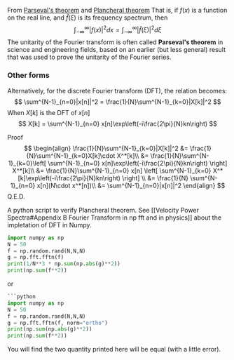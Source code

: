 From [Parseval's theorem](https://en.wikipedia.org/wiki/Parseval%27s_theorem) and [Plancheral theorem](https://en.wikipedia.org/wiki/Plancherel_theorem)
That is, if $f(x)$ is a function on the real line, and $\hat f(\xi)$ is its frequency spectrum, then
$$
\int^\infty_{-\infty}|f(x)|^2 dx = \int^\infty_{-\infty}|\hat f(\xi)|^2 d\xi
$$
The unitarity of the Fourier transform is often called **Parseval's theorem** in science and engineering fields, based on an earlier (but less general) result that was used to prove the unitarity of the Fourier series.

### Other forms
Alternatively, for the discrete Fourier transform (DFT), the relation becomes:
$$
\sum^{N-1}_{n=0}|x[n]|^2 = \frac{1}{N}\sum^{N-1}_{k=0}|X[k]|^2
$$
When $X[k]$ is the DFT of $x[n]$
$$
X[k] = \sum^{N-1}_{n=0} x[n]\exp\left(-i\frac{2\pi}{N}kn\right)
$$

Proof
$$
\begin{align}
\frac{1}{N}\sum^{N-1}_{k=0}|X[k]|^2 &= \frac{1}{N}\sum^{N-1}_{k=0}X[k]\cdot X^*[k]\\
&= \frac{1}{N}\sum^{N-1}_{k=0}\left[ \sum^{N-1}_{n=0} x[n]\exp\left(-i\frac{2\pi}{N}kn\right) \right] X^*[k]\\
&= \frac{1}{N}\sum^{N-1}_{n=0} x[n] \left[ \sum^{N-1}_{k=0} X^*[k]\exp\left(-i\frac{2\pi}{N}kn\right) \right] \\
&= \frac{1}{N} \sum^{N-1}_{n=0} x[n](N\cdot x^*[n])\\
&= \sum^{N-1}_{n=0}|x[n]|^2
\end{align}
$$
Q.E.D.


A python script to verify Plancheral theorem. See [[Velocity Power Spectra#Appendix B Fourier Transform in np fft and in physics]] about the impletation of DFT in Numpy.

```python
import numpy as np
N = 50
f = np.random.rand(N,N,N)
g = np.fft.fftn(f)
print(1/N**3 * np.sum(np.abs(g)**2))
print(np.sum(f**2))
```

or

```python
```python
import numpy as np
N = 50
f = np.random.rand(N,N,N)
g = np.fft.fftn(f, norm="ortho")
print(np.sum(np.abs(g)**2))
print(np.sum(f**2))
```

You will find the two quantity printed here will be equal (with a little error).